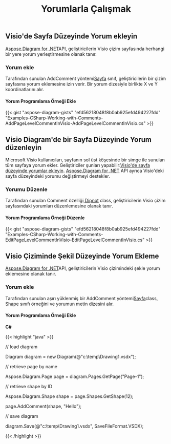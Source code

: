 ﻿---
title: Yorumlarla Çalışmak
type: docs
weight: 220
url: /tr/net/working-with-comments/
description: Bu sayfa, Aspose.Diagram kitaplığıyla nasıl yorum ekleneceğini veya düzenleneceğini açıklar.
---
## **Visio'de Sayfa Düzeyinde Yorum ekleyin**
[Aspose.Diagram for .NET](https://products.aspose.com/diagram/net/)API, geliştiricilerin Visio çizim sayfasında herhangi bir yere yorum yerleştirmesine olanak tanır.
### **Yorum ekle**
 Tarafından sunulan AddComment yöntemi[Sayfa](http://www.aspose.com/api/net/diagram/aspose.diagram/page) sınıf, geliştiricilerin bir çizim sayfasına yorum eklemesine izin verir. Bir yorum dizesiyle birlikte X ve Y koordinatlarını alır.
#### **Yorum Programlama Örneği Ekle**
{{< gist "aspose-diagram-gists" "efd56218048f8b0ab925efd494227fdd" "Examples-CSharp-Working-with-Comments-AddPageLevelCommentInVisio-AddPageLevelCommentInVisio.cs" >}}
## **Visio Diagram'de bir Sayfa Düzeyinde Yorum düzenleyin**
 Microsoft Visio kullanıcıları, sayfanın sol üst köşesinde bir simge ile sunulan tüm sayfaya yorum ekler. Geliştiriciler şunları yapabilir:[Visio'de sayfa düzeyinde yorumlar ekleyin](/pages/createpage.action?spaceKey=diagramnet&title=Add+a+Page-Level+Comment+in+the+Visio&linkCreation=true&fromPageId=18350768). [Aspose.Diagram for .NET](https://products.aspose.com/diagram/net/) API ayrıca Visio'deki sayfa düzeyindeki yorumu değiştirmeyi destekler.
### **Yorumu Düzenle**
 Tarafından sunulan Comment özelliği,[Dipnot](http://www.aspose.com/api/net/diagram/aspose.diagram/annotation) class, geliştiricilerin Visio çizim sayfasındaki yorumları düzenlemesine olanak tanır.
#### **Yorum Programlama Örneği Düzenle**
{{< gist "aspose-diagram-gists" "efd56218048f8b0ab925efd494227fdd" "Examples-CSharp-Working-with-Comments-EditPageLevelCommentInVisio-EditPageLevelCommentInVisio.cs" >}}
## **Visio Çiziminde Şekil Düzeyinde Yorum Ekleme**
[Aspose.Diagram for .NET](https://www.aspose.com/products/diagram/net)API, geliştiricilerin Visio çizimindeki şekle yorum eklemesine olanak tanır.
### **Yorum ekle**
Tarafından sunulan aşırı yüklenmiş bir AddComment yöntemi[Sayfa](http://www.aspose.com/api/net/diagram/aspose.diagram/page)class, Shape sınıfı örneğini ve yorumun metin dizesini alır.
#### **Yorum Programlama Örneği Ekle**
**C#**

{{< highlight "java" >}}

 // load diagram

Diagram diagram = new Diagram(@"c:\temp\Drawing1.vsdx");

// retrieve page by name

Aspose.Diagram.Page page = diagram.Pages.GetPage("Page-1");

// retrieve shape by ID

Aspose.Diagram.Shape shape = page.Shapes.GetShape(12);

page.AddComment(shape, "Hello");

// save diagram

diagram.Save(@"c:\temp\Drawing1.vsdx", SaveFileFormat.VSDX);

{{< /highlight >}}
